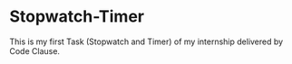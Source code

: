 # Stopwatch-Timer
This is my first Task (Stopwatch and Timer) of my internship delivered by Code Clause.
